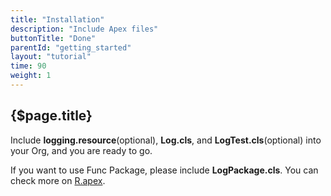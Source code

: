 ```yaml
---
title: "Installation"
description: "Include Apex files"
buttonTitle: "Done"
parentId: "getting_started"
layout: "tutorial"
time: 90
weight: 1
---
```


## {$page.title}

Include **logging.resource**(optional), **Log.cls**, and **LogTest.cls**(optional) into your Org, and you are ready to go.

If you want to use Func Package, please include **LogPackage.cls**. You can check more on [R.apex](https://github.com/Click-to-Cloud/R.apex).
